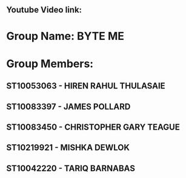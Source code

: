 
  ## Youtube Video link: 
  
  # Group Name: BYTE ME
 
  # Group Members:
  
  ## ST10053063 - HIREN RAHUL THULASAIE
  ## ST10083397 - JAMES POLLARD
  ## ST10083450 - CHRISTOPHER GARY TEAGUE
  ## ST10219921 - MISHKA DEWLOK
  ## ST10042220 - TARIQ BARNABAS
  
